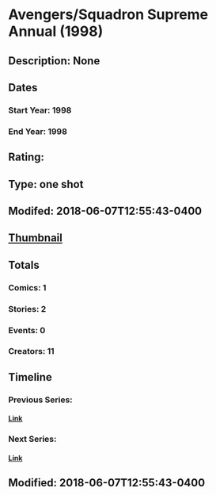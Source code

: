 # Avengers/Squadron Supreme Annual (1998)
## Description: None
## Dates
### Start Year: 1998
### End Year: 1998
## Rating: 
## Type: one shot
## Modifed: 2018-06-07T12:55:43-0400
## [Thumbnail](http://i.annihil.us/u/prod/marvel/i/mg/b/40/image_not_available.jpg)
## Totals
### Comics: 1
### Stories: 2
### Events: 0
### Creators: 11
## Timeline
### Previous Series: 
#### [Link]()
### Next Series: 
#### [Link]()
## Modified: 2018-06-07T12:55:43-0400